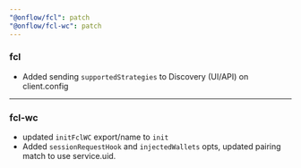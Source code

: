 ```yaml
---
"@onflow/fcl": patch
"@onflow/fcl-wc": patch
---
```


### fcl

- Added sending `supportedStrategies` to Discovery (UI/API) on client.config

---

### fcl-wc

- updated `initFclWC` export/name to `init`
- Added `sessionRequestHook` and `injectedWallets` opts, updated pairing match to use service.uid.
